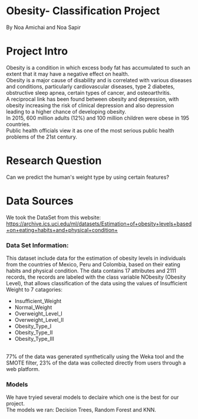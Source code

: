 # Obesity- Classification Project
By Noa Amichai and Noa Sapir

# Project Intro 
Obesity is a condition in which excess body fat has accumulated to such an extent that it may have a negative effect on health.<br>
Obesity is a major cause of disability and is correlated with various diseases and conditions, particularly cardiovascular diseases, type 2 diabetes, obstructive sleep apnea, certain types of cancer, and osteoarthritis. <br> 
A reciprocal link has been found between obesity and depression, with obesity increasing the risk of clinical depression and also depression leading to a higher chance of developing obesity.<br>
In 2015, 600 million adults (12%) and 100 million children were obese in 195 countries.<br>
Public health officials view it as one of the most serious public health problems of the 21st century.

# Research Question
Can we predict the human's weight type by using certain features?

# Data Sources
We took the DataSet from this website:
https://archive.ics.uci.edu/ml/datasets/Estimation+of+obesity+levels+based+on+eating+habits+and+physical+condition+

### Data Set Information:
This dataset include data for the estimation of obesity levels in individuals from the countries of Mexico, Peru and Colombia, based on their eating habits and physical condition. The data contains 17 attributes and 2111 records, the records are labeled with the class variable NObesity (Obesity Level), that allows classification of the data using the values of Insufficient Weight to 7 catagories: 
<ul> 
  <li> Insufficient_Weight </li>
<li> Normal_Weight </li>
<li> Overweight_Level_I </li>
<li> Overweight_Level_II </li>
<li> Obesity_Type_I </li>
<li> Obesity_Type_II </li>
<li> Obesity_Type_III </ul> 
<br>
77% of the data was generated synthetically using the Weka tool and the SMOTE filter, 23% of the data was collected directly from users through a web platform.

### Models
We have tryied several models to declaire which one is the best for our project.<br> 
The models we ran:
Decision Trees, Random Forest and KNN.



